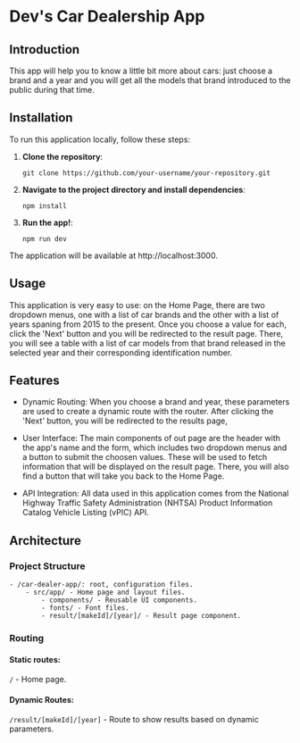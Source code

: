 # Dev's Car Dealership App

## Introduction

This app will help you to know a little bit more about cars: just choose a brand and a year and you will get all the models that brand introduced to the public during that time. 


## Installation

To run this application locally, follow these steps:

1. **Clone the repository**:

   `git clone https://github.com/your-username/your-repository.git`

2. **Navigate to the project directory and install dependencies**:

    `npm install`

3. **Run the app!**:

    `npm run dev`

The application will be available at http://localhost:3000.


## Usage

This application is very easy to use: on the Home Page, there are two dropdown menus, one with a list of car brands and the other with a list of years spaning from 2015 to the present. Once you choose a value for each, click the 'Next' button and you will be redirected to the result page. There, you will see a table with a list of car models from that brand released in the selected year and their corresponding identification number.


## Features

- Dynamic Routing: When you choose a brand and year, these parameters are used to create a dynamic route with the router. After clicking the 'Next' button, you will be redirected to the results page,

- User Interface: The main components of out page are the header with the app's name and the form, which includes two dropdown menus and a button to submit the choosen values. These will be used to fetch information that will be displayed on the result page. There, you will also find a button that will take you back to the Home Page.

- API Integration:  All data used in this application comes from the National Highway Traffic Safety Administration (NHTSA) Product Information Catalog Vehicle Listing (vPIC) API.


## Architecture

### Project Structure

```
- /car-dealer-app/: root, configuration files.
    - src/app/ - Home page and layout files.
        - components/ - Reusable UI components.
        - fonts/ - Font files.
        - result/[makeId]/[year]/ - Result page component.
```

### Routing

#### Static routes:

`/` - Home page.

#### Dynamic Routes:

`/result/[makeId]/[year]` - Route to show results based on dynamic parameters.
